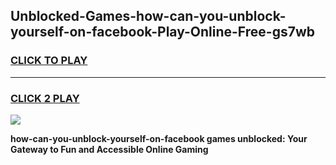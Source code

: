 
## Unblocked-Games-how-can-you-unblock-yourself-on-facebook-Play-Online-Free-gs7wb
<h3>
<a href="https://premium76.site?title=how-can-you-unblock-yourself-on-facebook&ref=26A">CLICK TO PLAY</a></h3>
<hr>

<h3>
<a href="https://premium76.site?title=how-can-you-unblock-yourself-on-facebook&ref=26A">CLICK 2 PLAY</a>
  
</h3>

<a href="https://premium76.site?title=how-can-you-unblock-yourself-on-facebook&ref=26A"><img src="https://clearcache.store/games.png"></a>


**how-can-you-unblock-yourself-on-facebook games unblocked: Your Gateway to Fun and Accessible Online Gaming**
